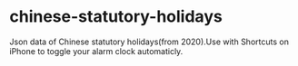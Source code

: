# chinese-statutory-holidays
Json data of Chinese statutory holidays(from 2020).Use with Shortcuts on iPhone to toggle your alarm clock automaticly.
